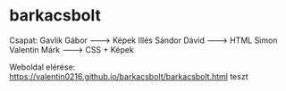 # barkacsbolt

Csapat: Gavlik Gábor ---> Képek
        Illés Sándor Dávid ---> HTML
        Simon Valentin Márk ---> CSS + Képek
        
Weboldal elérése: https://valentin0216.github.io/barkacsbolt/barkacsbolt.html
teszt